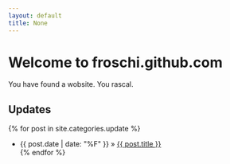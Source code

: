 ```yaml
---
layout: default
title: None
---
```

# Welcome to froschi.github.com

You have found a wobsite. You rascal.

## Updates

{% for post in site.categories.update %}
* {{ post.date | date: "%F" }}</span> &raquo; <a href="{{ post.url }}">{{ post.title }}</a></li>
{% endfor %}
